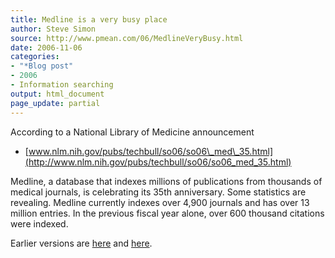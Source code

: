```yaml
---
title: Medline is a very busy place
author: Steve Simon
source: http://www.pmean.com/06/MedlineVeryBusy.html
date: 2006-11-06
categories:
- "*Blog post"
- 2006
- Information searching
output: html_document
page_update: partial
---
```


According to a National Library of Medicine announcement

-   [www.nlm.nih.gov/pubs/techbull/so06/so06\_med\_35.html](http://www.nlm.nih.gov/pubs/techbull/so06/so06_med_35.html)

Medline, a database that indexes millions of publications from thousands
of medical journals, is celebrating its 35th anniversary. Some
statistics are revealing. Medline currently indexes over 4,900 journals
and has over 13 million entries. In the previous fiscal year alone, over
600 thousand citations were indexed.

Earlier versions are [here][sim1] and [here][sim2].

[sim1]: http://www.pmean.com/06/MedlineVeryBusy.html
[sim2]: http://new.pmean.com/MedlineVeryBusy/

